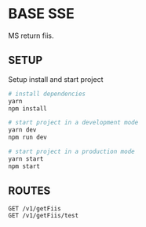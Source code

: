 # BASE SSE

MS return fiis.

## SETUP

Setup install and start project

```bash
# install dependencies
yarn
npm install

# start project in a development mode
yarn dev
npm run dev

# start project in a production mode
yarn start
npm start
```

## ROUTES

```javascritp
GET /v1/getFiis
GET /v1/getFiis/test
```
